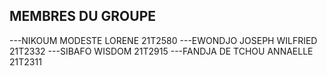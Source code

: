 ## MEMBRES DU GROUPE

---NIKOUM MODESTE LORENE    21T2580
---EWONDJO JOSEPH WILFRIED  21T2332
---SIBAFO WISDOM	    21T2915
---FANDJA DE TCHOU ANNAELLE 21T2311
